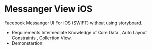 # Messanger View iOS
Facebook Messanger UI For iOS (SWIFT) without using storyboard.
- Requirements 
Intermediate Knowledge of Core Data , Auto Layout Constraints , Collection View.
- Demonstartion: 
